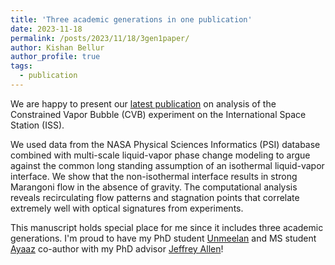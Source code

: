 ```yaml
---
title: 'Three academic generations in one publication'
date: 2023-11-18
permalink: /posts/2023/11/18/3gen1paper/
author: Kishan Bellur
author_profile: true
tags:
  - publication
---
```


We are happy to present our [latest publication](https://kishanbellur.github.io/publication/2023-11-14-chakrabarti_2023) on analysis of the Constrained Vapor Bubble (CVB) experiment on the International Space Station (ISS). 

We used data from the NASA Physical Sciences Informatics (PSI) database combined with multi-scale liquid-vapor phase change modeling to argue against the common long standing assumption of an isothermal liquid-vapor interface. We show that the  non-isothermal interface results in strong Marangoni flow in the absence of gravity. The computational analysis reveals recirculating flow patterns and stagnation points that correlate extremely well with optical signatures from experiments.

This manuscript holds special place for me since it includes three academic generations. I'm proud to have my PhD student [Unmeelan](https://kishanbellur.github.io/people/unmeelanchakrabarti) and MS student [Ayaaz](https://kishanbellur.github.io/people/ayaazyasin) co-author with my PhD advisor [Jeffrey Allen](https://www.mtu.edu/mechanical/people/faculty/allen/)!


